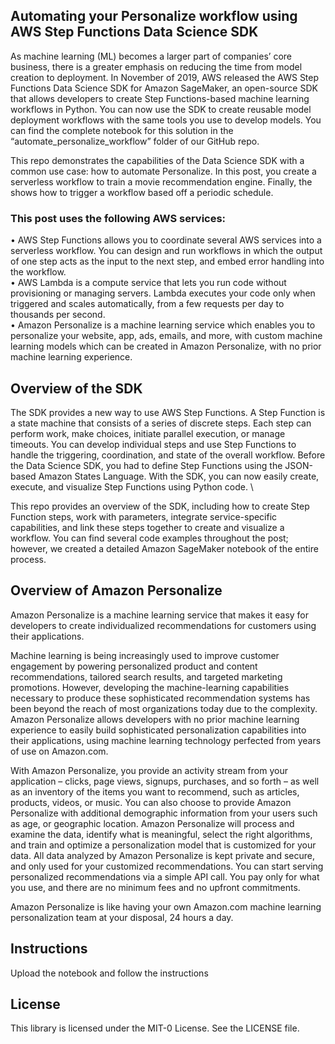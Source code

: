 ## Automating your Personalize workflow using AWS Step Functions Data Science SDK

As machine learning (ML) becomes a larger part of companies’ core business, there is a greater emphasis on reducing the time from model creation to deployment. In November of 2019, AWS released the AWS Step Functions Data Science SDK for Amazon SageMaker, an open-source SDK that allows developers to create Step Functions-based machine learning workflows in Python. You can now use the SDK to create reusable model deployment workflows with the same tools you use to develop models. You can find the complete notebook for this solution in the “automate_personalize_workflow” folder of our GitHub repo. 

This repo demonstrates the capabilities of the Data Science SDK with a common use case: how to automate Personalize. In this post, you create a serverless workflow to train a movie recommendation engine. Finally, the shows how to trigger a workflow based off a periodic schedule.

### This post uses the following AWS services:
•	AWS Step Functions allows you to coordinate several AWS services into a serverless workflow. You can design and run workflows in which the output of one step acts as the input to the next step, and embed error handling into the workflow.\
•	AWS Lambda is a compute service that lets you run code without provisioning or managing servers. Lambda executes your code only when triggered and scales automatically, from a few requests per day to thousands per second.\
•	Amazon Personalize is a machine learning service which enables you to personalize your website, app, ads, emails, and more, with custom machine learning models which can be created in Amazon Personalize, with no prior machine learning experience.

## Overview of the SDK
The SDK provides a new way to use AWS Step Functions. A Step Function is a state machine that consists of a series of discrete steps. Each step can perform work, make choices, initiate parallel execution, or manage timeouts. You can develop individual steps and use Step Functions to handle the triggering, coordination, and state of the overall workflow. Before the Data Science SDK, you had to define Step Functions using the JSON-based Amazon States Language. With the SDK, you can now easily create, execute, and visualize Step Functions using Python code. \

This repo provides an overview of the SDK, including how to create Step Function steps, work with parameters, integrate service-specific capabilities, and link these steps together to create and visualize a workflow. You can find several code examples throughout the post; however, we created a detailed Amazon SageMaker notebook of the entire process. 

## Overview of Amazon Personalize
Amazon Personalize is a machine learning service that makes it easy for developers to create individualized recommendations for customers using their applications. 

Machine learning is being increasingly used to improve customer engagement by powering personalized product and content recommendations, tailored search results, and targeted marketing promotions. However, developing the machine-learning capabilities necessary to produce these sophisticated recommendation systems has been beyond the reach of most organizations today due to the complexity. Amazon Personalize allows developers with no prior machine learning experience to easily build sophisticated personalization capabilities into their applications, using machine learning technology perfected from years of use on Amazon.com. 

With Amazon Personalize, you provide an activity stream from your application – clicks, page views, signups, purchases, and so forth – as well as an inventory of the items you want to recommend, such as articles, products, videos, or music. You can also choose to provide Amazon Personalize with additional demographic information from your users such as age, or geographic location. Amazon Personalize will process and examine the data, identify what is meaningful, select the right algorithms, and train and optimize a personalization model that is customized for your data. All data analyzed by Amazon Personalize is kept private and secure, and only used for your customized recommendations. You can start serving personalized recommendations via a simple API call. You pay only for what you use, and there are no minimum fees and no upfront commitments. 

Amazon Personalize is like having your own Amazon.com machine learning personalization team at your disposal, 24 hours a day.



## Instructions
Upload the notebook and follow the instructions

## License

This library is licensed under the MIT-0 License. See the LICENSE file.

